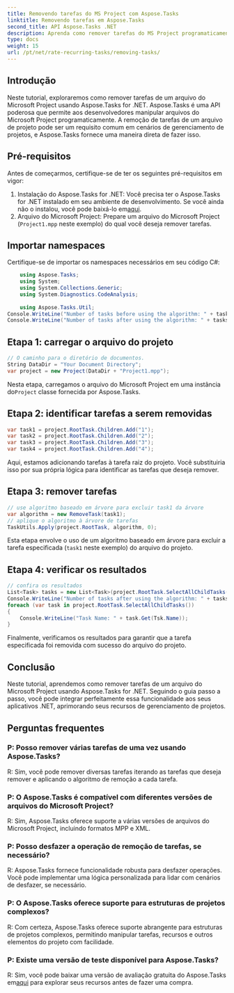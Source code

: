 ```yaml
---
title: Removendo tarefas do MS Project com Aspose.Tasks
linktitle: Removendo tarefas em Aspose.Tasks
second_title: API Aspose.Tasks .NET
description: Aprenda como remover tarefas do MS Project programaticamente usando Aspose.Tasks for .NET. Guia passo a passo com exemplos de código incluídos.
type: docs
weight: 15
url: /pt/net/rate-recurring-tasks/removing-tasks/
---
```

## Introdução
Neste tutorial, exploraremos como remover tarefas de um arquivo do Microsoft Project usando Aspose.Tasks for .NET. Aspose.Tasks é uma API poderosa que permite aos desenvolvedores manipular arquivos do Microsoft Project programaticamente. A remoção de tarefas de um arquivo de projeto pode ser um requisito comum em cenários de gerenciamento de projetos, e Aspose.Tasks fornece uma maneira direta de fazer isso.
## Pré-requisitos
Antes de começarmos, certifique-se de ter os seguintes pré-requisitos em vigor:
1.  Instalação do Aspose.Tasks for .NET: Você precisa ter o Aspose.Tasks for .NET instalado em seu ambiente de desenvolvimento. Se você ainda não o instalou, você pode baixá-lo em[aqui](https://releases.aspose.com/tasks/net/).
2. Arquivo do Microsoft Project: Prepare um arquivo do Microsoft Project (`Project1.mpp` neste exemplo) do qual você deseja remover tarefas.

## Importar namespaces
Certifique-se de importar os namespaces necessários em seu código C#:
```csharp
    using Aspose.Tasks;
    using System;
    using System.Collections.Generic;
    using System.Diagnostics.CodeAnalysis;
    
    using Aspose.Tasks.Util;
Console.WriteLine("Number of tasks before using the algorithm: " + tasks.Count);
Console.WriteLine("Number of tasks after using the algorithm: " + tasks.Count);
```

## Etapa 1: carregar o arquivo do projeto
```csharp
// O caminho para o diretório de documentos.
String DataDir = "Your Document Directory";
var project = new Project(DataDir + "Project1.mpp");
```
 Nesta etapa, carregamos o arquivo do Microsoft Project em uma instância do`Project` classe fornecida por Aspose.Tasks.
## Etapa 2: identificar tarefas a serem removidas
```csharp
var task1 = project.RootTask.Children.Add("1");
var task2 = project.RootTask.Children.Add("2");
var task3 = project.RootTask.Children.Add("3");
var task4 = project.RootTask.Children.Add("4");
```
Aqui, estamos adicionando tarefas à tarefa raiz do projeto. Você substituiria isso por sua própria lógica para identificar as tarefas que deseja remover.
## Etapa 3: remover tarefas
```csharp
// use algoritmo baseado em árvore para excluir task1 da árvore
var algorithm = new RemoveTask(task1);
// aplique o algoritmo à árvore de tarefas
TaskUtils.Apply(project.RootTask, algorithm, 0);
```
Esta etapa envolve o uso de um algoritmo baseado em árvore para excluir a tarefa especificada (`task1` neste exemplo) do arquivo do projeto.
## Etapa 4: verificar os resultados
```csharp
// confira os resultados
List<Task> tasks = new List<Task>(project.RootTask.SelectAllChildTasks());
Console.WriteLine("Number of tasks after using the algorithm: " + tasks.Count);
foreach (var task in project.RootTask.SelectAllChildTasks())
{
    Console.WriteLine("Task Name: " + task.Get(Tsk.Name));
}
```
Finalmente, verificamos os resultados para garantir que a tarefa especificada foi removida com sucesso do arquivo do projeto.

## Conclusão
Neste tutorial, aprendemos como remover tarefas de um arquivo do Microsoft Project usando Aspose.Tasks for .NET. Seguindo o guia passo a passo, você pode integrar perfeitamente essa funcionalidade aos seus aplicativos .NET, aprimorando seus recursos de gerenciamento de projetos.
## Perguntas frequentes
### P: Posso remover várias tarefas de uma vez usando Aspose.Tasks?
R: Sim, você pode remover diversas tarefas iterando as tarefas que deseja remover e aplicando o algoritmo de remoção a cada tarefa.
### P: O Aspose.Tasks é compatível com diferentes versões de arquivos do Microsoft Project?
R: Sim, Aspose.Tasks oferece suporte a várias versões de arquivos do Microsoft Project, incluindo formatos MPP e XML.
### P: Posso desfazer a operação de remoção de tarefas, se necessário?
R: Aspose.Tasks fornece funcionalidade robusta para desfazer operações. Você pode implementar uma lógica personalizada para lidar com cenários de desfazer, se necessário.
### P: O Aspose.Tasks oferece suporte para estruturas de projetos complexos?
R: Com certeza, Aspose.Tasks oferece suporte abrangente para estruturas de projetos complexos, permitindo manipular tarefas, recursos e outros elementos do projeto com facilidade.
### P: Existe uma versão de teste disponível para Aspose.Tasks?
 R: Sim, você pode baixar uma versão de avaliação gratuita do Aspose.Tasks em[aqui](https://releases.aspose.com/tasks/net/) para explorar seus recursos antes de fazer uma compra.